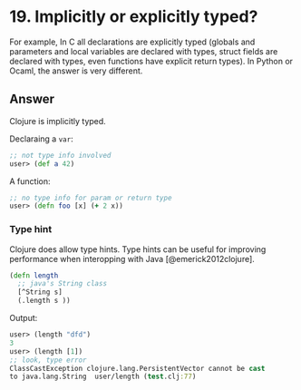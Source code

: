# 19. Implicitly or explicitly typed? 

For example, In C all declarations are explicitly typed (globals and parameters and local variables are declared with types, struct fields are declared with types, even functions have explicit return types). In Python or Ocaml, the answer is very different.

## Answer

Clojure is implicitly typed. 

Declaraing a `var`:
```clojure
;; not type info involved
user> (def a 42)
```

A function:
```clojure
;; no type info for param or return type
user> (defn foo [x] (+ 2 x))
```

### Type hint

Clojure does allow type hints. Type hints can be useful for improving performance when interopping with Java [@emerick2012clojure].

```clojure
(defn length
  ;; java's String class
  [^String s]
  (.length s ))
```

Output:
```clojure
user> (length "dfd")
3
user> (length [1])
;; look, type error
ClassCastException clojure.lang.PersistentVector cannot be cast 
to java.lang.String  user/length (test.clj:77)
```

